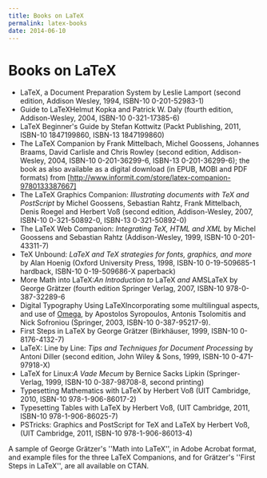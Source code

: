 ```yaml
---
title: Books on LaTeX
permalink: latex-books
date: 2014-06-10
---
```

# Books on LaTeX






- LaTeX, a Document Preparation System by Leslie Lamport
  (second edition, Addison Wesley, 1994, ISBN-10 0-201-52983-1)
- Guide to LaTeXHelmut Kopka and Patrick W.&nbsp;Daly (fourth
  edition, Addison-Wesley, 2004, ISBN-10 0-321-17385-6)
- LaTeX Beginner's Guide by Stefan Kottwitz (Packt Publishing,
  2011, ISBN-10 1847199860, ISBN-13 1847199860)
- The LaTeX Companion by Frank Mittelbach, Michel Goossens,
  Johannes Braams, David Carlisle and Chris Rowley (second edition,
  Addison-Wesley, 2004, ISBN-10 0-201-36299-6, ISBN-13 0-201-36299-6); the
  book as also available as a digital download (in EPUB,
  MOBI and PDF formats) from
  [http://www.informit.com/store/latex-companion-9780133387667]
- The LaTeX Graphics Companion:
  _Illustrating documents with TeX and PostScript_ by Michel
  Goossens, Sebastian Rahtz, Frank Mittelbach, Denis Roegel and
  Herbert Vo&szlig; (second edition, Addison-Wesley, 2007,
  ISBN-10 0-321-50892-0, ISBN-13 0-321-50892-0)
- The LaTeX Web Companion:
  _Integrating TeX, HTML and XML_ by Michel
  Goossens and Sebastian Rahtz (Addison-Wesley, 1999, ISBN-10 0-201-43311-7)
- TeX Unbound:
  _LaTeX and TeX strategies for fonts, graphics, and more_
  by Alan Hoenig (Oxford University Press, 1998, ISBN-10 0-19-509685-1
  hardback, ISBN-10 0-19-509686-X paperback)
- More Math into LaTeX:_An Introduction to_ LaTeX
  _and_ AMSLaTeX by George Gr&auml;tzer (fourth edition Springer Verlag,
  2007, ISBN-10 978-0-387-32289-6
- Digital Typography Using LaTeXIncorporating some
  multilingual aspects, and use of [Omega](FAQ-omegaleph.md), by
  Apostolos Syropoulos, Antonis Tsolomitis and Nick Sofroniou
  (Springer, 2003, ISBN-10 0-387-95217-9).
- First Steps in LaTeX by George Gr&auml;tzer (Birkh&auml;user, 1999,
  ISBN-10 0-8176-4132-7) 
- LaTeX: Line by Line:
  _Tips and Techniques for Document Processing_
  by Antoni Diller (second edition, John Wiley & Sons,
  1999, ISBN-10 0-471-97918-X)
- LaTeX for Linux:_A Vade Mecum_
  by Bernice Sacks Lipkin (Springer-Verlag, 1999,
  ISBN-10 0-387-98708-8, second printing)
- Typesetting Mathematics with LaTeX by Herbert Vo&szlig; (UIT
  Cambridge, 2010, ISBN-10 978-1-906-86017-2)
- Typesetting Tables with LaTeX by Herbert Vo&szlig;, (UIT
  Cambridge, 2011, ISBN-10 978-1-906-86025-7)
- PSTricks: Graphics and PostScript for TeX and LaTeX by
  Herbert Vo&szlig;, (UIT Cambridge, 2011, ISBN-10 978-1-906-86013-4)


A sample of George Gr&auml;tzer's ''Math into LaTeX'', in Adobe
Acrobat format, and example files
for the three LaTeX Companions, and for
Gr&auml;tzer's ''First Steps in LaTeX'', are all available on
CTAN.




